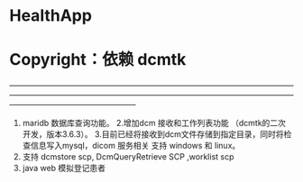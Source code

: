 # HealthApp
# Copyright：依赖 dcmtk
————————————————————————————————————————————————————————————————————————————————————————
1. maridb 数据库查询功能。
2.增加dcm 接收和工作列表功能 （dcmtk的二次开发，版本3.6.3）。
3.目前已经将接收到dcm文件存储到指定目录，同时将检查信息写入mysql，dicom 服务相关 支持 windows 和 linux。
4. 支持 dcmstore scp, DcmQueryRetrieve SCP ,worklist scp
5. java web  模拟登记患者
